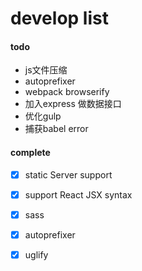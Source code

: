 
develop list
=======

#### todo  

- js文件压缩
- autoprefixer
- webpack browserify
- 加入express 做数据接口
- 优化gulp
- 捕获babel error

#### complete  

- [x] static Server support 
- [x] support React JSX syntax
- [x] sass 
- [x] autoprefixer
- [x] uglify


